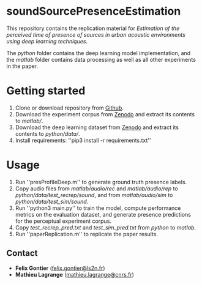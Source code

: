 # soundSourcePresenceEstimation

This repository contains the replication material for *Estimation of the perceived time of presence of sources in urban acoustic environments using deep learning techniques*.

The *python* folder contains the deep learning model implementation, and the *matlab* folder contains data processing as well as all other experiments in the paper.

# Getting started

1. Clone or download repository from [Github](https://github.com/felixgontier/soundSourcePresenceEstimation).
2. Download the experiment corpus from [Zenodo](https://zenodo.org/record/3248734#.XQjC4v7gqUk) and extract its contents to *matlab/*.
3. Download the deep learning dataset from [Zenodo](https://zenodo.org/record/3248703#.XQjDVv7gqUk) and extract its contents to *python/data/*.
4. Install requirements: ''pip3 install -r requirements.txt''

# Usage

1. Run ''presProfileDeep.m'' to generate ground truth presence labels.
2. Copy audio files from *matlab/audio/rec* and *matlab/audio/rep* to *python/data/test_recrep/sound*, and from *matlab/audio/sim* to *python/data/test_sim/sound*.
3. Run ''python3 main.py'' to train the model, compute performance metrics on the evaluation dataset, and generate presence predictions for the perceptual experiment corpus.
4. Copy *test_recrep_pred.txt* and *test_sim_pred.txt* from *python* to *matlab*.
5. Run ''paperReplication.m'' to replicate the paper results.

## Contact
- **Felix Gontier** (<felix.gontier@ls2n.fr>)
- **Mathieu Lagrange** (<mathieu.lagrange@cnrs.fr>)
